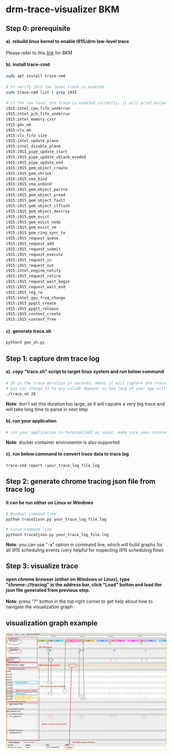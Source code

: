 # drm-trace-visualizer BKM

## **Step 0: prerequisite** 

#### a). rebuild linux kernel to enable i915/drm low-level trace

Please refer to this [link](./kernel.md) for BKM

#### b). install trace-cmd

```bash
sudo apt install trace-cmd

# to verify i915 low level trace is enabled 
sudo trace-cmd list | grep i915

# if the low level drm trace is enabled correctly, it will print below event list
i915:intel_cpu_fifo_underrun
i915:intel_pch_fifo_underrun
i915:intel_memory_cxsr
i915:g4x_wm
i915:vlv_wm
i915:vlv_fifo_size
i915:intel_update_plane
i915:intel_disable_plane
i915:i915_pipe_update_start
i915:i915_pipe_update_vblank_evaded
i915:i915_pipe_update_end
i915:i915_gem_object_create
i915:i915_gem_shrink
i915:i915_vma_bind
i915:i915_vma_unbind
i915:i915_gem_object_pwrite
i915:i915_gem_object_pread
i915:i915_gem_object_fault
i915:i915_gem_object_clflush
i915:i915_gem_object_destroy
i915:i915_gem_evict
i915:i915_gem_evict_node
i915:i915_gem_evict_vm
i915:i915_gem_ring_sync_to
i915:i915_request_queue
i915:i915_request_add
i915:i915_request_submit
i915:i915_request_execute
i915:i915_request_in
i915:i915_request_out
i915:intel_engine_notify
i915:i915_request_retire
i915:i915_request_wait_begin
i915:i915_request_wait_end
i915:i915_reg_rw
i915:intel_gpu_freq_change
i915:i915_ppgtt_create
i915:i915_ppgtt_release
i915:i915_context_create
i915:i915_context_free
```

#### c). generate trace.sh

```bash
python3 gen_sh.py
```


## **Step 1: capture drm trace log**

#### a). copy "trace.sh" script to target linux system and run below command

```bash
# 20 is the trace duration in seconds, means it will capture drm trace for 20 seconds.
# you can change it to any valude depends on how long of your app will run
./trace.sh 20 
```
**Note**: don't set this duration too large, as it will caputre a very big trace and will take long time to parse in next step

#### b). run your application
```bash
# run your application in terminal/GUI as usual, make sure your interest part is in trace duration time 
```
**Note**: docker container environemtn is also supported

#### c). run below command to convert trace data to trace log
```bash
trace-cmd report >your_trace_log_file.log
```

## **Step 2: generate chrome tracing json file from trace log**

#### it can be run either on Linux or Windows

```bash
# Windows command line
python trace2json.py your_trace_log_file.log
```

```bash
# Linux command line
python3 trace2json.py your_trace_log_file.log
```

**Note**: you can use "-a" option in command line, which will build graphs for all i915 scheduling events (very helpful for inspecting i915 scheduling flow)

## **Step 3: visualize trace**

#### open chrome browser (either on Windows or Linux), type "chrome:://tracing" in the address bar, click "Load" button and load the json file generated from previous step.

**Note**: press "?" botton in the top right corner to get help about how to navigate the visualization graph

## **visualization graph example**

![graph](graph/GST_VA_xcode.jpg "GStreamer example")
